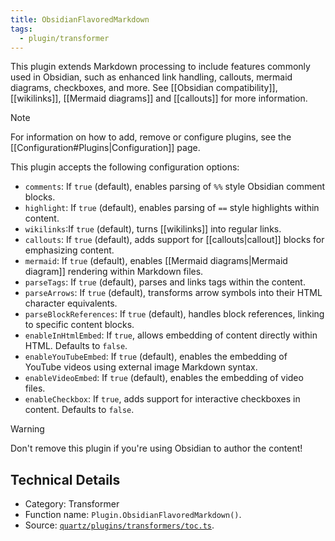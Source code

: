 ```yaml
---
title: ObsidianFlavoredMarkdown
tags:
  - plugin/transformer
---
```


This plugin extends Markdown processing to include features commonly used in Obsidian, such as enhanced link handling, callouts, mermaid diagrams, checkboxes, and more. See [[Obsidian compatibility]], [[wikilinks]], [[Mermaid diagrams]] and [[callouts]] for more information.

> [!note]
> For information on how to add, remove or configure plugins, see the [[Configuration#Plugins|Configuration]] page.

This plugin accepts the following configuration options:

- `comments`: If `true` (default), enables parsing of `%%` style Obsidian comment blocks.
- `highlight`: If `true` (default), enables parsing of `==` style highlights within content.
- `wikilinks`:If `true` (default), turns [[wikilinks]] into regular links.
- `callouts`: If `true` (default), adds support for [[callouts|callout]] blocks for emphasizing content.
- `mermaid`: If `true` (default), enables [[Mermaid diagrams|Mermaid diagram]] rendering within Markdown files.
- `parseTags`: If `true` (default), parses and links tags within the content.
- `parseArrows`: If `true` (default), transforms arrow symbols into their HTML character equivalents.
- `parseBlockReferences`: If `true` (default), handles block references, linking to specific content blocks.
- `enableInHtmlEmbed`: If `true`, allows embedding of content directly within HTML. Defaults to `false`.
- `enableYouTubeEmbed`: If `true` (default), enables the embedding of YouTube videos using external image Markdown syntax.
- `enableVideoEmbed`: If `true` (default), enables the embedding of video files.
- `enableCheckbox`: If `true`, adds support for interactive checkboxes in content. Defaults to `false`.

> [!warning]
> Don't remove this plugin if you're using Obsidian to author the content!

## Technical Details

- Category: Transformer
- Function name: `Plugin.ObsidianFlavoredMarkdown()`.
- Source: [`quartz/plugins/transformers/toc.ts`](https://github.com/jackyzha0/quartz/blob/v4/quartz/plugins/transformers/toc.ts).
